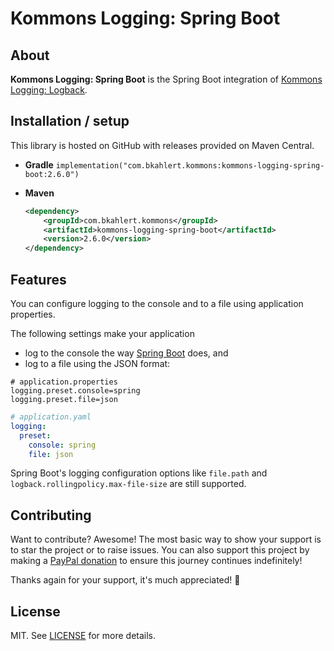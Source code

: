 # Kommons Logging: Spring Boot

## About

**Kommons Logging: Spring Boot** is the Spring Boot integration of [Kommons Logging: Logback](../kommons-logging-logback).

## Installation / setup

This library is hosted on GitHub with releases provided on Maven Central.

* **Gradle** `implementation("com.bkahlert.kommons:kommons-logging-spring-boot:2.6.0")`

* **Maven**
  ```xml
  <dependency>
      <groupId>com.bkahlert.kommons</groupId>
      <artifactId>kommons-logging-spring-boot</artifactId>
      <version>2.6.0</version>
  </dependency>
  ```

## Features

You can configure logging to the console and to a file using application properties.

The following settings make your application

- log to the console the way [Spring Boot](https://spring.io/projects/spring-boot/) does, and
- log to a file using the JSON format:

```properties
# application.properties
logging.preset.console=spring
logging.preset.file=json
```

```yaml
# application.yaml
logging:
  preset:
    console: spring
    file: json
```

Spring Boot's logging configuration options like `file.path` and `logback.rollingpolicy.max-file-size` are still supported.


## Contributing

Want to contribute?
Awesome!
The most basic way to show your support is to star the project or to raise issues.
You can also support this project by making a [PayPal donation](https://www.paypal.me/bkahlert) to ensure this journey continues indefinitely!

Thanks again for your support, it's much appreciated! :pray:

## License

MIT. See [LICENSE](../../LICENSE) for more details.
